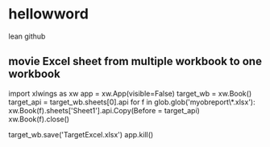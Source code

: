 # hellowword
lean github

## movie Excel sheet from multiple workbook to one workbook

import xlwings as xw
app = xw.App(visible=False)
target_wb = xw.Book()
target_api = target_wb.sheets[0].api
for f in glob.glob('myobreport\\*.xlsx'):
    xw.Book(f).sheets['Sheet1'].api.Copy(Before = target_api)
    xw.Book(f).close()


target_wb.save('TargetExcel.xlsx')
app.kill()
